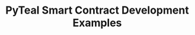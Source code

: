 ---
title: "PyTeal Smart Contract Development Examples"
description: "A repository of PyTeal smart contract development examples built by the Algorand developer relations team. Examples include escrow accounts, Rock Paper Scissors, and a counter. Great for new developers trying their hand out at smart contracts"
type: "course"
category: "PyTeal,Smart Contract"
difficulty: ""
summary: "Examples of PyTeal smart contract developments"
file_path: ""
image: "https://assets-global.website-files.com/5e39e095596498a8b9624af1/5ffca6e3e0d8ad9231cc2af6_Portfolio-course---final.png"
link: "https://github.com/algorand-devrel/pyteal-course"
status: "open"
---